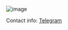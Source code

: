 ![image](https://github.com/Bedrock-Hub/BedrockHub/assets/75137786/91e30e0c-51a4-4906-8c12-7608ec7b0fff)

Contact info:
[Telegram](https://t.me/VinkyV)
